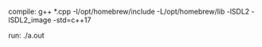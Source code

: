 compile: g++ *.cpp -I/opt/homebrew/include -L/opt/homebrew/lib -lSDL2 -lSDL2_image -std=c++17

run: ./a.out